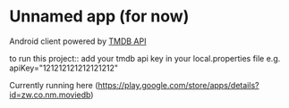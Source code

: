 # Unnamed app (for now)
Android client powered by [TMDB API ](https://www.themoviedb.org/)

to run this project:: add your tmdb api key in your local.properties file 
e.g. apiKey="121212121212121212"

Currently running here (https://play.google.com/store/apps/details?id=zw.co.nm.moviedb)
